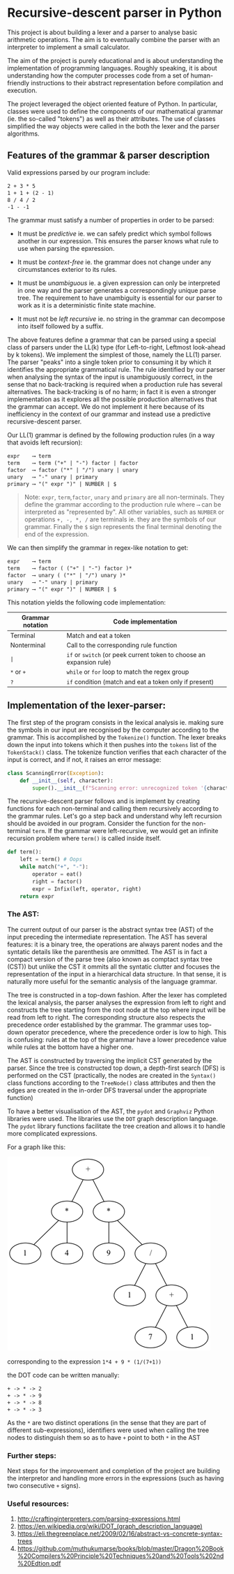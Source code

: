 # Recursive-descent parser in Python

This project is about building a lexer and a parser to analyse basic arithmetic operations. The aim is to eventually combine the parser with an interpreter to implement a small calculator.

The aim of the project is purely educational and is about understanding the implementation of programming languages. Roughly speaking, it is about understanding how the computer processes code from a set of human-friendly instructions to their abstract representation before compilation and execution.

The project leveraged the object oriented feature of Python. In particular, classes were used to define the components of our mathematical grammar (ie. the so-called "tokens") as well as their attributes. The use of classes simplified the way objects were called in the both the lexer and the parser algorithms.
## Features of the grammar & parser description

Valid expressions parsed by our program include:

```
2 + 3 * 5
1 + 1 + (2 - 1)
8 / 4 / 2
-1 - -1
```

The grammar must satisfy a number of properties in order to be parsed:

* It must be *predictive* ie. we can safely predict which symbol follows another in our expression. This ensures the parser knows what rule to use when parsing the epxression.

* It must be *context-free* ie. the grammar does not change under any circumstances exterior to its rules.

* It must be *unambiguous* ie. a given expression can only be interpreted in one way and the parser generates a correspondingly unique parse tree. The requirement to have unambiguity is essential for our parser to work as it is a deterministic finite state machine.


* It must not be *left recursive* ie. no string in the grammar can decompose into itself followed by a suffix.

The above features define a grammar that can be parsed using a special class of parsers under the LL(k) type (for Left-to-right, Leftmost look-ahead by k tokens). We implement the simplest of those, namely the LL(1) parser. The parser "peaks" into a single token prior to consuming it by which it identifies the appropriate grammatical rule. The rule identified by our parser when analysing the syntax of the input is unambiguously correct, in the sense that no back-tracking is required when a production rule has several alternatives. The back-tracking is of no harm; in fact it is even a stronger implementation as it explores all the possible production alternatives that the grammar can accept. We do not implement it here because of its inefficiency in the context of our grammar and instead use a predictive recursive-descent parser.

Our LL(1) grammar is defined by the following production rules (in a way that avoids left recursion):

```
expr    ⟶ term
term    ⟶ term ("+" | "-") factor | factor
factor  ⟶ factor ("*" | "/") unary | unary
unary   ⟶ "-" unary | primary
primary ⟶ "(" expr ")" | NUMBER | $
```

> Note: ```expr```, ```term```,```factor```, ```unary``` and ```primary``` are all non-terminals. They define the grammar according to the production rule where ```⟶``` can be interpreted as "represented by". All other variables, such as ```NUMBER``` or operations ```+, -, *, /``` are terminals ie. they are the symbols of our grammar. Finally the ```$``` sign represents the final terminal denoting the end of the expression.

We can then simplify the grammar in regex-like notation to get:

```
expr    ⟶ term
term    ⟶ factor ( ("+" | "-") factor )*
factor  ⟶ unary ( ("*" | "/") unary )*
unary   ⟶ "-" unary | primary
primary ⟶ "(" expr ")" | NUMBER | $
```
This notation yields the following code implementation:

| Grammar notation | Code implementation                                                  |
| ---------------- | -------------------------------------------------------------------- |
| Terminal         | Match and eat a token                                                |
| Nonterminal      | Call to the corresponding rule function                              |
| `\|`             | `if` or `switch` (or peek current token to choose an expansion rule) |
| `*` or `+`       | `while` or `for` loop to match the regex group                       |
| `?`              | `if` condition (match and eat a token only if present)               |


## Implementation of the lexer-parser:

The first step of the program consists in the lexical analysis ie. making sure the symbols in our input are recognised by the computer according to the grammar. This is accomplished by the ```Tokenize()``` function. The lexer breaks down the input into tokens which it then pushes into the ```tokens``` list of the ```TokenStack()``` class. The tokenize function verifies that each character of the input is correct, and if not, it raises an error message:

```python
class ScanningError(Exception):
    def __init__(self, character):
        super().__init__(f"Scanning error: unrecognized token '{character}'")
```

The recursive-descent parser follows and is implement by creating functions for each non-terminal and calling them recursively according to the grammar rules. Let's go a step back and understand why left recursion should be avoided in our program. Consider the function for the non-terminal ```term```. If the grammar were left-recursive, we would get an infinite recursion problem where ```term()``` is called inside itself.

```python
def term():
    left = term() # Oops
    while match("+", "-"):
        operator = eat()
        right = factor()
        expr = Infix(left, operator, right)
    return expr
```

### The AST:

The current output of our parser is the abstract syntax tree (AST) of the input preceding the intermediate representation. The AST has several features: it is a binary tree, the operations are always parent nodes and the syntatic details like the parenthesis are ommitted. The AST is in fact a compact version of the parse tree (also known as comptact syntax tree (CST)) but unlike the CST it ommits all the syntatic clutter and focuses the representation of the input in a hierarchical data structure. In that sense, it is naturally more useful for the semantic analysis of the language grammar.

The tree is constructed in a top-down fashion. After the lexer has completed the lexical analysis, the parser analyses the expression from left to right and constructs the tree starting from the root node at the top where input will be read from left to right. The corresponding structure also respects the precedence order established by the grammar. The grammar uses top-down operator precedence, where the precedence order is low to high. This is confusing: rules at the top of the grammar have a lower precedence value while rules at the bottom have a higher one.

The AST is constructed by traversing the implicit CST generated by the parser. Since the tree is constructed top down, a depth-first search (DFS) is performed on the CST (practically, the nodes are created in the ```Syntax()``` class functions according to the ```TreeNode()``` class attributes and then the edges are created in the in-order DFS traversal under the appropriate function)

To have a better visualisation of the AST, the ```pydot``` and ```Graphviz``` Python libraries were used. The libraries use the ```DOT``` graph description language. The ```pydot``` library functions facilitate the tree creation and allows it to handle more complicated expressions.

For a  graph like this:

![](output.png)

corresponding to the expression ```1*4 + 9 * (1/(7+1))```

the DOT code can be written manually:

```
+ -> * -> 2
+ -> * -> 9
+ -> * -> 8
+ -> * -> 3
```
As the ```*``` are two distinct operations (in the sense that they are part of different sub-expressions), identifiers were used when calling the tree nodes to distinguish them so as to have ```+``` point to both ```*``` in the AST


### Further steps:

Next steps for the improvement and completion of the project are building the interpretor and handling more errors in the expressions (such as having two consecutive ```+``` signs).

### Useful resources:

1. http://craftinginterpreters.com/parsing-expressions.html
2. https://en.wikipedia.org/wiki/DOT_(graph_description_language)
3. https://eli.thegreenplace.net/2009/02/16/abstract-vs-concrete-syntax-trees
4. https://github.com/muthukumarse/books/blob/master/Dragon%20Book%20Compilers%20Principle%20Techniques%20and%20Tools%202nd%20Edtion.pdf

